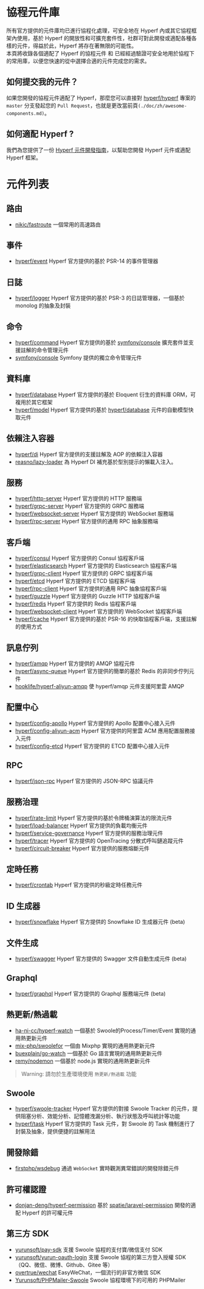 # 協程元件庫

所有官方提供的元件庫均已進行協程化處理，可安全地在 Hyperf 內或其它協程框架內使用，基於 Hyperf 的開放性和可擴充套件性，社群可對此開發或適配各種各樣的元件，得益於此，Hyperf 將存在著無限的可能性。   
本頁將收錄各個適配了 Hyperf 的協程元件 和 已經經過驗證可安全地用於協程下的常用庫，以便您快速的從中選擇合適的元件完成您的需求。

## 如何提交我的元件？

如果您開發的協程元件適配了 Hyperf，那麼您可以直接對 [hyperf/hyperf](https://github.com/hyperf/hyperf) 專案的 `master` 分支發起您的 `Pull Request`，也就是更改當前頁`(./doc/zh/awesome-components.md)`。

## 如何適配 Hyperf ?

我們為您提供了一份 [Hyperf 元件開發指南](zh-tw/component-guide/intro.md)，以幫助您開發 Hyperf 元件或適配 Hyperf 框架。

# 元件列表

## 路由

- [nikic/fastroute](https://github.com/nikic/FastRoute) 一個常用的高速路由

## 事件

- [hyperf/event](https://github.com/hyperf/event) Hyperf 官方提供的基於 PSR-14 的事件管理器

## 日誌

- [hyperf/logger](https://github.com/hyperf/logger) Hyperf 官方提供的基於 PSR-3 的日誌管理器，一個基於 monolog 的抽象及封裝

## 命令

- [hyperf/command](https://github.com/hyperf/command) Hyperf 官方提供的基於 [symfony/console](https://github.com/symfony/console) 擴充套件並支援註解的命令管理元件
- [symfony/console](https://github.com/symfony/console) Symfony 提供的獨立命令管理元件

## 資料庫

- [hyperf/database](https://github.com/hyperf/database) Hyperf 官方提供的基於 Eloquent 衍生的資料庫 ORM，可複用於其它框架
- [hyperf/model](https://github.com/hyperf/model) Hyperf 官方提供的基於 [hyperf/database](https://github.com/hyperf/database) 元件的自動模型快取元件 

## 依賴注入容器

- [hyperf/di](https://github.com/hyperf/di) Hyperf 官方提供的支援註解及 AOP 的依賴注入容器
- [reasno/lazy-loader](https://github.com/Reasno/LazyLoader) 為 Hyperf DI 補充基於型別提示的懶載入注入。

## 服務

- [hyperf/http-server](https://github.com/hyperf/http-server) Hyperf 官方提供的 HTTP 服務端
- [hyperf/grpc-server](https://github.com/hyperf/grpc-server) Hyperf 官方提供的 GRPC 服務端
- [hyperf/websocket-server](https://github.com/hyperf/websocket-server) Hyperf 官方提供的 WebSocket 服務端
- [hyperf/rpc-server](https://github.com/hyperf/rpc-server) Hyperf 官方提供的通用 RPC 抽象服務端

## 客戶端

- [hyperf/consul](https://github.com/hyperf/consul) Hyperf 官方提供的 Consul 協程客戶端
- [hyperf/elasticsearch](https://github.com/hyperf/elasticsearch) Hyperf 官方提供的 Elasticsearch 協程客戶端
- [hyperf/grpc-client](https://github.com/hyperf/grpc-client) Hyperf 官方提供的 GRPC 協程客戶端
- [hyperf/etcd](https://github.com/hyperf/etcd) Hyperf 官方提供的 ETCD 協程客戶端
- [hyperf/rpc-client](https://github.com/hyperf/rpc-client) Hyperf 官方提供的通用 RPC 抽象協程客戶端
- [hyperf/guzzle](https://github.com/hyperf/guzzle) Hyperf 官方提供的 Guzzle HTTP 協程客戶端
- [hyperf/redis](https://github.com/hyperf/redis) Hyperf 官方提供的 Redis 協程客戶端
- [hyperf/websocket-client](https://github.com/hyperf/websocket-client) Hyperf 官方提供的 WebSocket 協程客戶端
- [hyperf/cache](https://github.com/hyperf/cache) Hyperf 官方提供的基於 PSR-16 的快取協程客戶端，支援註解的使用方式

## 訊息佇列

- [hyperf/amqp](https://github.com/hyperf/amqp) Hyperf 官方提供的 AMQP 協程元件
- [hyperf/async-queue](https://github.com/hyperf/async-queue) Hyperf 官方提供的簡單的基於 Redis 的非同步佇列元件
- [hooklife/hyperf-aliyun-amqp](https://github.com/hooklife/hyperf-aliyun-amqp) 使 hyperf/amqp 元件支援阿里雲 AMQP

## 配置中心

- [hyperf/config-apollo](https://github.com/hyperf/config-apollo) Hyperf 官方提供的 Apollo 配置中心接入元件
- [hyperf/config-aliyun-acm](https://github.com/hyperf/config-aliyun-acm) Hyperf 官方提供的阿里雲 ACM 應用配置服務接入元件
- [hyperf/config-etcd](https://github.com/hyperf/config-etcd) Hyperf 官方提供的 ETCD 配置中心接入元件

## RPC

- [hyperf/json-rpc](https://github.com/hyperf/json-rpc) Hyperf 官方提供的 JSON-RPC 協議元件

## 服務治理

- [hyperf/rate-limit](https://github.com/hyperf/rate-limit) Hyperf 官方提供的基於令牌桶演算法的限流元件
- [hyperf/load-balancer](https://github.com/hyperf/load-balancer) Hyperf 官方提供的負載均衡元件
- [hyperf/service-governance](https://github.com/hyperf/service-governance) Hyperf 官方提供的服務治理元件
- [hyperf/tracer](https://github.com/hyperf/tracer) Hyperf 官方提供的 OpenTracing 分散式呼叫鏈追蹤元件
- [hyperf/circuit-breaker](https://github.com/hyperf/circuit-breaker) Hyperf 官方提供的服務熔斷元件

## 定時任務

- [hyperf/crontab](https://github.com/hyperf/crontab) Hyperf 官方提供的秒級定時任務元件

## ID 生成器

- [hyperf/snowflake](https://github.com/hyperf/snowflake) Hyperf 官方提供的 Snowflake ID 生成器元件 (beta)

## 文件生成

- [hyperf/swagger](https://github.com/hyperf/swagger) Hyperf 官方提供的 Swagger 文件自動生成元件 (beta)

## Graphql

- [hyperf/graphql](https://github.com/hyperf/graphql) Hyperf 官方提供的 Graphql 服務端元件 (beta)

## 熱更新/熱過載

- [ha-ni-cc/hyperf-watch](https://github.com/ha-ni-cc/hyperf-watch) 一個基於 Swoole的Process/Timer/Event 實現的通用熱更新元件
- [mix-php/swoolefor](https://github.com/mix-php/swoolefor) 一個由 Mixphp 實現的通用熱更新元件
- [buexplain/go-watch](https://github.com/buexplain/go-watch) 一個基於 Go 語言實現的通用熱更新元件
- [remy/nodemon](https://github.com/remy/nodemon) 一個基於 node.js 實現的通用熱更新元件

> Warning: 請勿於生產環境使用 `熱更新/熱過載` 功能

## Swoole

- [hyperf/swoole-tracker](https://github.com/hyperf/swoole-tracker) Hyperf 官方提供的對接 Swoole Tracker 的元件，提供阻塞分析、效能分析、記憶體洩漏分析、執行狀態及呼叫統計等功能
- [hyperf/task](https://github.com/hyperf/task) Hyperf 官方提供的 Task 元件，對 Swoole 的 Task 機制進行了封裝及抽象，提供便捷的註解用法

## 開發除錯

- [firstphp/wsdebug](https://github.com/lamplife/wsdebug) 通過 `WebSocket` 實時觀測異常錯誤的開發除錯元件

## 許可權認證

- [donjan-deng/hyperf-permission](https://github.com/donjan-deng/hyperf-permission) 基於 [spatie/laravel-permission](https://github.com/spatie/laravel-permission) 開發的適配 Hyperf 的許可權元件

## 第三方 SDK

- [yurunsoft/pay-sdk](https://github.com/Yurunsoft/PaySDK) 支援 Swoole 協程的支付寶/微信支付 SDK
- [yurunsoft/yurun-oauth-login](https://github.com/Yurunsoft/YurunOAuthLogin) 支援 Swoole 協程的第三方登入授權 SDK（QQ、微信、微博、Github、Gitee 等）
- [overtrue/wechat](zh-tw/sdks/wechat) EasyWeChat，一個流行的非官方微信 SDK
- [Yurunsoft/PHPMailer-Swoole](https://github.com/Yurunsoft/PHPMailer-Swoole) Swoole 協程環境下的可用的 PHPMailer
